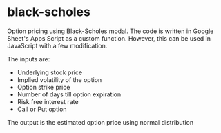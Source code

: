 # black-scholes
 Option pricing using Black-Scholes modal. The code is written in Google Sheet's Apps Script as a custom function. However, this can be used in JavaScript with a few modification.

 The inputs are:
 - Underlying stock price
 - Implied volatility of the option
 - Option strike price
 - Number of days till option expiration
 - Risk free interest rate
 - Call or Put option

 The output is the estimated option price using normal distribution
